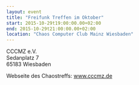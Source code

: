 ```yaml
---
layout: event
title: "Freifunk Treffen im Oktober"
start: 2015-10-29t19:00:00.00+02:00
end: 2015-10-29t21:00:00.00+02:00
location: "Chaos Computer Club Mainz Wiesbaden"
---
```


CCCMZ e.V.<br>
Sedanplatz 7<br>
65183 Wiesbaden

Webseite des Chaostreffs: <a href="https://www.cccmz.de">www.cccmz.de</a>
